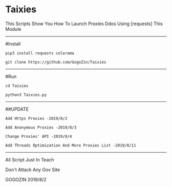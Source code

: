# Taixies

This Scripts Show You How To Launch Proxies Ddos Using [requests] This Module
*******************************************************************************
#Install 

    pip3 install requests colorama
    
    git clone https://github.com/GogoZin/Taixies
    
*******************************************************************************
#Run 

    cd Taixies
    
    python3 Taixies.py
    
********************************************************************************
##UPDATE

    Add Https Proxies -2019/8/2
    
    Add Anonymous Proxies -2019/8/3
    
    Change Proxies' API -2019/8/4
    
    Add Threads Optimization And More Proxies List -2019/8/11

********************************************************************************
All Script Just In Teach 

Don't Attack Any Gov Site


GOGOZIN 2019/8/2
